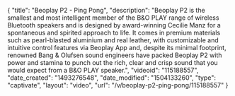{
    "title": "Beoplay P2 - Ping Pong",
    "description": "Beoplay P2 is the smallest and most intelligent member of the B&O PLAY range of wireless Bluetooth speakers and is designed by award-winning Cecilie Manz for a spontaneous and spirited approach to life. It comes in premium materials such as pearl-blasted aluminium and real leather, with customizable and intuitive control features via Beoplay App and, despite its minimal footprint, renowned Bang & Olufsen sound engineers have packed Beoplay P2 with power and stamina to punch out the rich, clear and crisp sound that you would expect from a B&O PLAY speaker.",
    "videoid": "115188557",
    "date_created": "1493276548",
    "date_modified": "1504133260",
    "type": "captivate",
    "layout": "video",
    "url": "\/v\/beoplay-p2-ping-pong\/115188557"
}